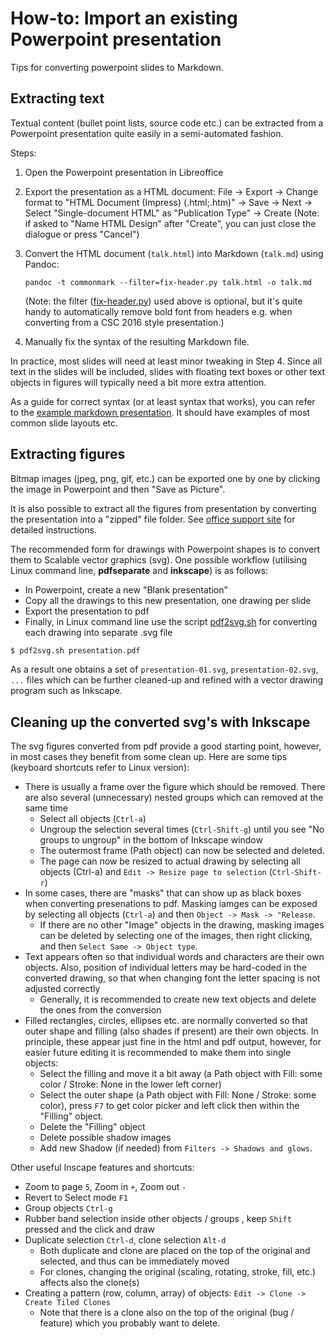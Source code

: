 # How-to: Import an existing Powerpoint presentation

Tips for converting powerpoint slides to Markdown.


## Extracting text

Textual content (bullet point lists, source code etc.) can be extracted from a
Powerpoint presentation quite easily in a semi-automated fashion.

Steps:

1. Open the Powerpoint presentation in Libreoffice

2. Export the presentation as a HTML document:
   File -> Export -> Change format to "HTML Document (Impress) (.html;.htm)"
   -> Save -> Next -> Select "Single-document HTML" as "Publication Type"
   -> Create
   (Note: if asked to "Name HTML Design" after "Create", you can just close
   the dialogue or press "Cancel")

3. Convert the HTML document (`talk.html`) into Markdown (`talk.md`) using
   Pandoc:
   ```
   pandoc -t commonmark --filter=fix-header.py talk.html -o talk.md
   ```
   (Note: the filter ([fix-header.py](../filter/fix-header.py)) used above is
   optional, but it's quite handy to automatically remove bold font from
   headers e.g. when converting from a CSC 2016 style presentation.)

4. Manually fix the syntax of the resulting Markdown file.

In practice, most slides will need at least minor tweaking in Step 4. Since
all text in the slides will be included, slides with floating text boxes or
other text objects in figures will typically need a bit more extra attention.

As a guide for correct syntax (or at least syntax that works), you can refer
to the [example markdown presentation](../example.md). It should have examples
of most common slide layouts etc.


## Extracting figures

Bitmap images (jpeg, png, gif, etc.) can be exported one by one by clicking
the image in Powerpoint and then "Save as Picture".

It is also possible to extract all the figures from presentation by converting
the presentation into a "zipped" file folder. See
[office support site](https://support.office.com/en-us/article/extract-files-or-objects-from-a-powerpoint-file-85511e6f-9e76-41ad-8424-eab8a5bbc517)
for detailed instructions.

The recommended form for drawings with Powerpoint shapes is to convert them to
Scalable vector graphics (svg). One possible workflow (utilising Linux command
line, **pdfseparate** and **inkscape**) is as follows:

- In Powerpoint, create a new "Blank presentation"
- Copy all the drawings to this new presentation, one drawing per slide
- Export the presentation to pdf
- Finally, in Linux command line use the script [pdf2svg.sh](pdf2svg.sh) for
  converting each drawing into separate .svg file

```bash
$ pdf2svg.sh presentation.pdf
```
As a result one obtains a set of `presentation-01.svg`, `presentation-02.svg`,
`...` files which can be further cleaned-up and refined with a vector drawing
program such as Inkscape.


## Cleaning up the converted svg's with Inkscape

The svg figures converted from pdf provide a good starting point, however, in
most cases they benefit from some clean up. Here are some tips (keyboard
shortcuts refer to Linux version):

- There is usually a frame over the figure which should be removed. There are
  also several (unnecessary) nested groups which can removed at the same time
  - Select all objects (`Ctrl-a`)
  - Ungroup the selection several times (`Ctrl-Shift-g`) until you see "No
    groups to ungroup" in the bottom of Inkscape window
  - The outermost frame (Path object) can now be selected and deleted.
  - The page can now be resized to actual drawing by selecting all objects
    (Ctrl-a) and `Edit -> Resize page to selection` (`Ctrl-Shift-r`)
- In some cases, there are "masks" that can show up as black boxes when
  converting presenations to pdf. Masking iamges can be exposed by selecting
  all objects (`Ctrl-a`) and then `Object -> Mask -> "Release`.
  - If there are no other "Image" objects in the drawing, masking images can
    be deleted by selecting one of the images, then right clicking, and then
    `Select Same -> Object type`.
- Text appears often so that individual words and characters are their own
  objects. Also, position of individual letters may be hard-coded in the
  converted drawing, so that when changing font the letter spacing is not
  adjusted correctly
  - Generally, it is recommended to create new text objects and delete the
    ones from the conversion
- Filled rectangles, circles, ellipses etc. are normally converted so that
  outer shape and filling (also shades if present) are their own objects. In
  principle, these appear just fine in the html and pdf output, however, for
  easier future editing it is recommended to make them into single objects:
  - Select the filling and move it a bit away (a Path object with Fill: some
    color / Stroke: None in the lower left corner)
  - Select the outer shape (a Path object with Fill: None / Stroke: some
    color), press `F7` to get color picker and left click then within the
    "Filling" object.
  - Delete the "Filling" object
  - Delete possible shadow images
  - Add new Shadow (if needed) from `Filters -> Shadows and glows`.

Other useful Inscape features and shortcuts:

- Zoom to page `5`, Zoom in `+`, Zoom out `-`
- Revert to Select mode `F1`
- Group objects `Ctrl-g`
- Rubber band selection inside other objects / groups , keep `Shift` pressed
  and the click and draw
- Duplicate selection `Ctrl-d`, clone selection `Alt-d`
  - Both duplicate and clone are placed on the top of the original and
    selected, and thus can be immediately moved
  - For clones, changing the original (scaling, rotating, stroke, fill, etc.)
    affects also the clone(s)
- Creating a pattern (row, column, array) of objects: `Edit -> Clone -> Create
  Tiled Clones`
  - Note that there is a clone also on the top of the original (bug / feature)
    which you probably want to delete.

